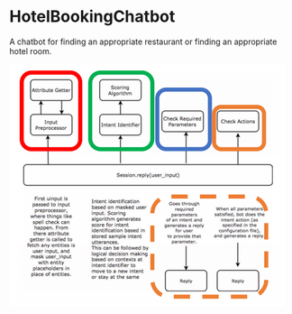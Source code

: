 # HotelBookingChatbot
A chatbot for finding an appropriate restaurant or finding an appropriate hotel room. 

![img](https://raw.githubusercontent.com/Eslsamu/HotelBookingChatbot/main/chatbot_architecture.png)
